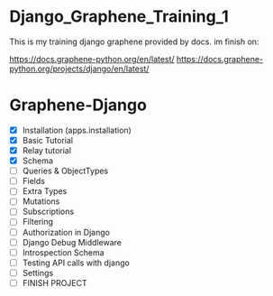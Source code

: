 # Django_Graphene_Training_1

This is my training django graphene provided by docs.
im finish on:

https://docs.graphene-python.org/en/latest/
https://docs.graphene-python.org/projects/django/en/latest/

# Graphene-Django
- [X] Installation (apps.installation)
- [X] Basic Tutorial
- [X] Relay tutorial
- [X] Schema
- [ ] Queries & ObjectTypes
- [ ] Fields
- [ ] Extra Types
- [ ] Mutations
- [ ] Subscriptions
- [ ] Filtering
- [ ] Authorization in Django
- [ ] Django Debug Middleware
- [ ] Introspection Schema
- [ ] Testing API calls with django
- [ ] Settings
- [ ] FINISH PROJECT